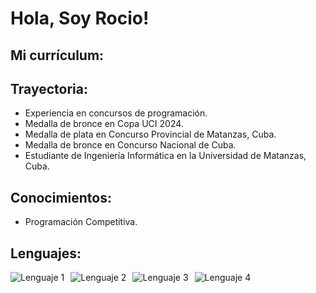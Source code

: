 <!DOCTYPE html>
<html >
<head>
    <title>Currículum de Rocio</title>
    <style>
        .fotos {
            display: flex;          
            gap: 10px;              
            flex-wrap: wrap;        
            justify-content: flex-start; 
        }       
    </style>
</head>
<body>
    <h1>Hola, Soy Rocio!</h1>
    <h2>Mi currículum:</h2>
    <h2>Trayectoria:</h2>
    <ul>
        <li>Experiencia en concursos de programación.</li>
        <li>Medalla de bronce en Copa UCI 2024.</li>
        <li>Medalla de plata en Concurso Provincial de Matanzas, Cuba.</li>
        <li>Medalla de bronce en Concurso Nacional de Cuba.</li>
        <li>Estudiante de Ingeniería Informática en la Universidad de Matanzas, Cuba.</li>
    </ul>
    <h2>Conocimientos:</h2>
    <ul>
        <li>Programación Competitiva.</li>
    </ul>
    <h2>Lenguajes:</h2>
    <div class="fotos">
        <img src="foto1.jpg" alt="Lenguaje 1">
        <img src="foto2.jpg" alt="Lenguaje 2">
        <img src="foto3.jpg" alt="Lenguaje 3">
        <img src="foto4.jpg" alt="Lenguaje 4">
    </div>
</body>
</html>
